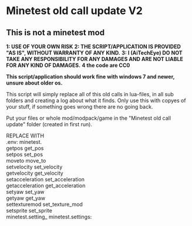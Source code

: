 # Minetest old call update V2
## This is not a minetest mod
**1: USE OF YOUR OWN RISK**
**2: THE SCRIPT/APPLICATION IS PROVIDED "AS IS", WITHOUT WARRANTY OF ANY KIND.**
**3: I (AiTechEye) DO NOT TAKE ANY RESPONSIBILITY FOR ANY DAMAGES AND ARE NOT LIABLE FOR ANY KIND OF DAMAGES.**
**4 the code are CC0**

**This script/application should work fine with windows 7 and newer, unsure about older os.**

This script will simply replace all of this old calls in lua-files, in all sub folders and creating a log about what it finds.
Only use this with copyes of your stuff, if something goes wrong there are no going back.


Put your files or whole mod/modpack/game in the "Minetest old call update" folder (created in first run).


REPLACE		WITH<br>
.env:		minetest.<br>
getpos		get_pos<br>
setpos		set_pos<br>
moveto		move_to<br>
setvelocity	set_velocity<br>
getvelocity	get_velocity<br>
setacceleration	set_acceleration<br>
getacceleration	get_acceleration<br>
setyaw		set_yaw<br>
getyaw		get_yaw<br>
settexturemod	set_texture_mod<br>
setsprite		set_sprite<br>
minetest.setting_	minetest.settings:<br>
